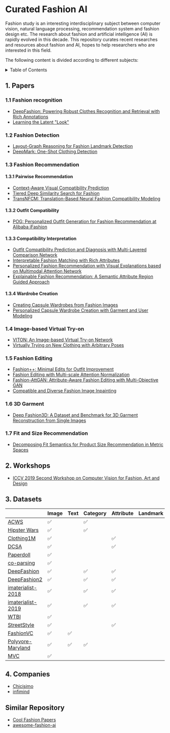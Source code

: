 # Curated Fashion AI

Fashion study is an interesting interdisciplinary subject between computer vision, natural language processing, recommendation system and fashion design etc. The research about fashion and artificial intelligence (AI) is rapidly evolved in this decade. This repository curates recent researches and resources about fashion and AI, hopes to help researchers who are interested in this field.

The following content is divided according to different subjects:

<details><summary>Table of Contents</summary><p>

* [Papers](#1-papers)
* [Workshops](#2-workshops)
* [Datasets](#3-datasets)
* [Companies](#4-companies)
</p></details><p></p>

## 1. Papers

### 1.1 Fashion recognition

* [DeepFashion: Powering Robust Clothes Recognition and Retrieval with Rich Annotations](https://liuziwei7.github.io/projects/DeepFashion.html)
* [Learning the Latent "Look"](http://vision.cs.utexas.edu/projects/StyleEmbedding/)

### 1.2 Fashion Detection

* [Layout-Graph Reasoning for Fashion Landmark Detection](http://openaccess.thecvf.com/content_CVPR_2019/papers/Yu_Layout-Graph_Reasoning_for_Fashion_Landmark_Detection_CVPR_2019_paper.pdf)
* [DeepMark: One-Shot Clothing Detection](http://openaccess.thecvf.com/content_ICCVW_2019/papers/CVFAD/Sidnev_DeepMark_One-Shot_Clothing_Detection_ICCVW_2019_paper.pdf)

### 1.3 Fashion Recommendation

#### 1.3.1 Pairwise Recommendation

* [Context-Aware Visual Compatibility Prediction](http://openaccess.thecvf.com/content_CVPR_2019/papers/Cucurull_Context-Aware_Visual_Compatibility_Prediction_CVPR_2019_paper.pdf)
* [Tiered Deep Similarity Search for Fashion](https://rose.ntu.edu.sg/Publications/Documents/Fashion%20Analytics/Tiered%20Similarity%20Search%20for%20Fashion.pdf)
* [TransNFCM: Translation-Based Neural Fashion Compatibility Modeling](https://arxiv.org/abs/1812.10021)

#### 1.3.2 Outfit Compatibility

* [POG: Personalized Outfit Generation for Fashion Recommendation at Alibaba iFashion](https://arxiv.org/pdf/1905.01866.pdf)

#### 1.3.3 Compatibility Interpretation

* [Outfit Compatibility Prediction and Diagnosis with Multi-Layered Comparison Network](https://arxiv.org/abs/1907.11496)
* [Interpretable Fashion Matching with Rich Attributes](http://staff.ustc.edu.cn/~hexn/papers/sigir19-fashion.pdf)
* [Personalized Fashion Recommendation with Visual Explanations based on Multimodal Attention Network](http://www.yongfeng.me/attach/chen-sigir2019.pdf)
* [Explainable Fashion Recommendation: A Semantic Attribute Region Guided Approach](https://arxiv.org/pdf/1905.12862v1.pdf)

#### 1.3.4 Wardrobe Creation

* [Creating Capsule Wardrobes from Fashion Images](http://openaccess.thecvf.com/content_cvpr_2018/papers/Hsiao_Creating_Capsule_Wardrobes_CVPR_2018_paper.pdf)
* [Personalized Capsule Wardrobe Creation with Garment and User Modeling](https://liqiangnie.github.io/paper/PersonalizedCapsuleWardrobeCreationwithGarmentandUserModeling.pdf)

### 1.4 Image-based Virtual Try-on

* [VITON: An Image-based Virtual Try-on Network](http://openaccess.thecvf.com/content_cvpr_2018/papers/Han_VITON_An_Image-Based_CVPR_2018_paper.pdf)
* [Virtually Trying on New Clothing with Arbitrary Poses](https://xuemengsong.github.io/fp452-zhengA.pdf)

### 1.5 Fashion Editing

* [Fashion++: Minimal Edits for Outfit Improvement](https://arxiv.org/abs/1904.09261)
* [Fashion Editing with Multi-scale Attention Normalization](https://arxiv.org/abs/1906.00884)
* [Fashion-AttGAN: Attribute-Aware Fashion Editing with Multi-Objective GAN](https://arxiv.org/abs/1904.07460)
* [Compatible and Diverse Fashion Image Inpainting](https://arxiv.org/abs/1902.01096)

### 1.6 3D Garment

* [Deep Fashion3D: A Dataset and Benchmark for 3D Garment Reconstruction from Single Images](https://arxiv.org/pdf/2003.12753v1.pdf)

### 1.7 Fit and Size Recommendation

* [Decomposing Fit Semantics for Product Size Recommendation in Metric Spaces](http://cseweb.ucsd.edu/~jmcauley/pdfs/recsys18e.pdf)

## 2. Workshops

* [ICCV 2019 Second Workshop on Computer Vision for Fashion, Art and Design](https://sites.google.com/view/cvcreative/home?authuser=0)

## 3. Datasets

|                         | Image              | Text               | Category           | Attribute          | Landmark | Box | Mask               | Relation      | Other     |
|-------------------------|--------------------|--------------------|--------------------|--------------------|----------|-----|--------------------|---------------|-----------|
| [ACWS][1]               | :white_check_mark: |                    | :white_check_mark: |                    |          |     |                    |               |           |
| [Hipster Wars][11]      | :white_check_mark: |                    | :white_check_mark: |                    |          |     |                    |               |           |
| [Clothing1M][2]         | :white_check_mark: |                    |                    | :white_check_mark: |          |     |                    |               |           |
| [DCSA][3]               | :white_check_mark: |                    |                    | :white_check_mark: |          |     |                    |               |           |
| [Paperdoll][13]         | :white_check_mark: |                    |                    |                    |          |     | :white_check_mark: |               |           |
| [co-parsing][14]        | :white_check_mark: |                    |                    |                    |          |     | :white_check_mark: |               |           |
| [DeepFashion][4]        | :white_check_mark: |                    | :white_check_mark: | :white_check_mark: |          |     |                    | street2shop   |           |
| [DeepFashion2][5]       | :white_check_mark: |                    | :white_check_mark: | :white_check_mark: |          |     | :white_check_mark: | street2shop   |           |
| [imaterialist-2018][6]  | :white_check_mark: |                    | :white_check_mark: | :white_check_mark: |          |     |                    |               |           |
| [imaterialist-2019][7]  | :white_check_mark: |                    | :white_check_mark: | :white_check_mark: |          |     | :white_check_mark: |               |           |
| [WTBI][8]               | :white_check_mark: |                    |                    |                    |          |     |                    | street2shop   |           |
| [StreetStyle][9]        | :white_check_mark: |                    |                    | :white_check_mark: |          |     |                    |               | TimeStamp |
| [FashionVC][10]         | :white_check_mark: | :white_check_mark: |                    |                    |          |     |                    | Compatiblity  |           |
| [Polyvore-Maryland][15] | :white_check_mark: | :white_check_mark: | :white_check_mark: |                    |          |     |                    | Compatibility |           |
| [MVC][12]               | :white_check_mark: |                    |                    |                    |          |     |                    |               | MultiView |

[1]: https://data.vision.ee.ethz.ch/cvl/lbossard/accv12/
[2]: https://github.com/Cysu/noisy_label
[3]: http://chenlab.ece.cornell.edu/people/Andy/publications/ECCV2012_ClothingAttributes.pdf
[4]: http://mmlab.ie.cuhk.edu.hk/projects/DeepFashion.html
[5]: https://github.com/switchablenorms/DeepFashion2
[6]: https://vision.cornell.edu/se3/wp-content/uploads/2019/06/1906.05750.pdf
[7]: https://www.kaggle.com/c/imaterialist-fashion-2019-FGVC6
[8]: http://tamaraberg.com/street2shop/
[9]: http://streetstyle.cs.cornell.edu/#dataset
[10]: https://drive.google.com/open?id=1HtPwNgL3_aW7APGgyIIjMcHUQaz3AORz
[11]: http://tamaraberg.com/hipsterwars/
[12]: http://mvc-datasets.github.io/MVC/
[13]: https://github.com/kyamagu/paperdoll
[14]: https://github.com/bearpaw/clothing-co-parsing
[15]: https://github.com/xthan/polyvore-dataset

## 4. Companies

* [Chicisimo](https://hackernoon.com/how-we-grew-from-0-to-4-million-women-on-our-fashion-app-with-a-vertical-machine-learning-approach-f8b7fc0a89d7)
* [infimind](https://www.infimind.com/#)

## Similar Repository

- [Cool Fashion Papers](https://github.com/lzhbrian/Cool-Fashion-Papers)
- [awesome-fashion-ai](https://github.com/ayushidalmia/awesome-fashion-ai)

